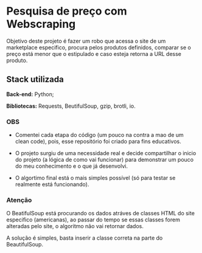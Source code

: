 
# Pesquisa de preço com Webscraping

Objetivo deste projeto é fazer um robo que acessa o site de um marketplace especifico, procura pelos produtos definidos, comparar se o preço está menor que o estipulado e caso esteja retorna a URL desse produto.

## Stack utilizada

**Back-end:** Python;

**Bibliotecas:** Requests, BeutifulSoup, gzip, brotli, io.

### OBS

- Comentei cada etapa do código (um pouco na contra a mao de um clean code), pois, esse repositório foi criado para fins educativos. 

- O projeto surgiu de uma necessidade real e decide compartilhar o inicio do projeto (a lógica de como vai funcionar) para demonstrar um pouco do meu conhecimento e o que já desenvolvi.

- O algortimo final está o mais simples possível (só para testar se realmente está funcionando).


### Atenção

O BeatifulSoup está procurando os dados atráves de classes HTML do site especifico (americanas), ao passar do tempo se essas classes forem alteradas pelo site, o algoritmo não vai retornar dados. 

A solução é simples, basta inserir a classe correta na parte do BeautifulSoup.





